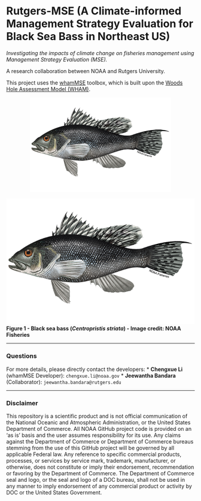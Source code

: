 # Rutgers-MSE (A Climate-informed Management Strategy Evaluation for Black Sea Bass in Northeast US)

*Investigating the impacts of climate change on fisheries management using Management Strategy Evaluation (MSE).*

A research collaboration between NOAA and Rutgers University.

This project uses the [whamMSE](https://lichengxue.github.io/whamMSE/) toolbox, which is built upon the [Woods Hole Assessment Model (WHAM)](https://timjmiller.github.io/wham/).

<div style="text-align: center;">
    <img width="75%" src="https://github.com/lichengxue/Rutgers-MSE/blob/main/images/black_sea_bass_banner_image_noaa_fisheries.png">
</div>

![Image of black sea bass](https://github.com/lichengxue/Rutgers-MSE/blob/main/images/black_sea_bass_banner_image_noaa_fisheries.png)
**Figure 1 - Black sea bass (*Centropristis striata*) - Image credit: NOAA Fisheries**

------------------------------------------------------------------------

### Questions

For more details, please directly contact the developers: \* **Chengxue Li** (whamMSE Developer): `chengxue.li@noaa.gov` \* **Jeewantha Bandara** (Collaborator): `jeewantha.bandara@rutgers.edu`

------------------------------------------------------------------------

### Disclaimer

This repository is a scientific product and is not official communication of the National Oceanic and Atmospheric Administration, or the United States Department of Commerce. All NOAA GitHub project code is provided on an ‘as is’ basis and the user assumes responsibility for its use. Any claims against the Department of Commerce or Department of Commerce bureaus stemming from the use of this GitHub project will be governed by all applicable Federal law. Any reference to specific commercial products, processes, or services by service mark, trademark, manufacturer, or otherwise, does not constitute or imply their endorsement, recommendation or favoring by the Department of Commerce. The Department of Commerce seal and logo, or the seal and logo of a DOC bureau, shall not be used in any manner to imply endorsement of any commercial product or activity by DOC or the United States Government.
